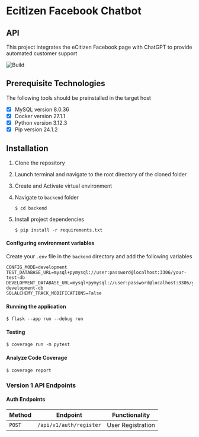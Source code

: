 # Ecitizen Facebook Chatbot

## API

This project integrates the eCitizen Facebook page with ChatGPT to provide automated customer support

![Build](https://github.com/ecitizen-ke/ecitizen-fb-chatbot/actions/workflows/develop.yml/badge.svg?branch=develop)

## Prerequisite Technologies

The following tools should be preinstalled in the target host

- [x] MySQL version 8.0.36
- [x] Docker version 27.1.1
- [x] Python version 3.12.3
- [x] Pip version 24.1.2

## Installation

1. Clone the repository
2. Launch terminal and navigate to the root directory of the cloned folder
3. Create and Activate virtual environment
4. Navigate to `backend` folder

   `$ cd backend`

5. Install project dependencies

   `$ pip install -r requirements.txt`

#### Configuring environment variables

Create your `.env` file in the `backend` directory and add the following variables

```
CONFIG_MODE=development
TEST_DATABASE_URL=mysql+pymysql://user:password@localhost:3306/your-test-db
DEVELOPMENT_DATABASE_URL=mysql+pymysql://user:password@localhost:3306/your-development-db
SQLALCHEMY_TRACK_MODIFICATIONS=False
```

#### Running the application

`$ flask --app run --debug run`

#### Testing

`$ coverage run -m pytest`

#### Analyze Code Coverage

`$ coverage report`

### Version 1 API Endpoints

#### Auth Endpoints

| Method | Endpoint                | Functionality     |
| ------ | ----------------------- | ----------------- |
| `POST` | `/api/v1/auth/register` | User Registration |
